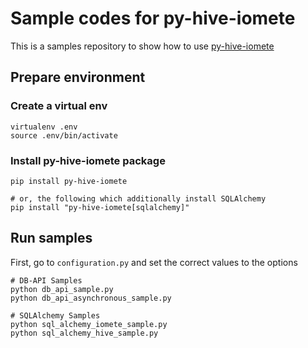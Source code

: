 # Sample codes for py-hive-iomete

This is a samples repository to show how to use [py-hive-iomete](https://github.com/iomete/py-hive-iomete)

## Prepare environment

### Create a virtual env

```shell
virtualenv .env
source .env/bin/activate
```

### Install py-hive-iomete package

```shell
pip install py-hive-iomete

# or, the following which additionally install SQLAlchemy  
pip install "py-hive-iomete[sqlalchemy]"
```

## Run samples

First, go to `configuration.py` and set the correct values to the options 

```shell
# DB-API Samples
python db_api_sample.py
python db_api_asynchronous_sample.py

# SQLAlchemy Samples
python sql_alchemy_iomete_sample.py
python sql_alchemy_hive_sample.py
```
